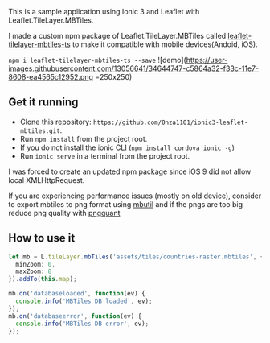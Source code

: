 This is a sample application using Ionic 3 and Leaflet with Leaflet.TileLayer.MBTiles.

I made a custom npm package of Leaflet.TileLayer.MBTiles called [leaflet-tilelayer-mbtiles-ts](https://www.npmjs.com/package/leaflet-tilelayer-mbtiles-ts) to make it compatible with mobile devices(Andoid, iOS).

`npm i leaflet-tilelayer-mbtiles-ts --save`
![demo](https://user-images.githubusercontent.com/13056641/34644747-c5864a32-f33c-11e7-8608-ea4565c12952.png =250x250)
 ## Get it running
 * Clone this repository: `https://github.com/0nza1101/ionic3-leaflet-mbtiles.git`.
 * Run `npm install` from the project root.
 * If you do not install the ionic CLI (`npm install cordova ionic -g`)
 * Run `ionic serve` in a terminal from the project root.

 I was forced to create an updated npm package since iOS 9 did not allow local XMLHttpRequest.

 If you are experiencing performance issues (mostly on old device), consider to export mbtiles to png format using [mbutil](https://github.com/mapbox/mbutil)
 and if the pngs are too big reduce png quality with [pngquant](https://pngquant.org/)

 ## How to use it
```typescript
let mb = L.tileLayer.mbTiles('assets/tiles/countries-raster.mbtiles', {
  minZoom: 0,
  maxZoom: 8
}).addTo(this.map);

mb.on('databaseloaded', function(ev) {
  console.info('MBTiles DB loaded', ev);
});
mb.on('databaseerror', function(ev) {
  console.info('MBTiles DB error', ev);
});

```
